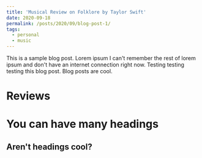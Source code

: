 ```yaml
---
title: 'Musical Review on Folklore by Taylor Swift'
date: 2020-09-18
permalink: /posts/2020/09/blog-post-1/
tags:
  - personal
  - music
---
```


This is a sample blog post. Lorem ipsum I can't remember the rest of lorem ipsum and don't have an internet connection right now. Testing testing testing this blog post. Blog posts are cool.

Reviews
======

You can have many headings
======

Aren't headings cool?
------